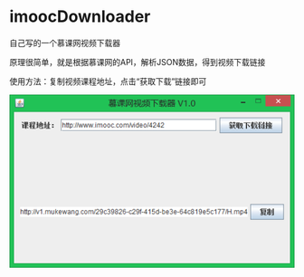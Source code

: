 # imoocDownloader

自己写的一个慕课网视频下载器

原理很简单，就是根据慕课网的API，解析JSON数据，得到视频下载链接

使用方法：复制视频课程地址，点击“获取下载”链接即可

![](https://github.com/PengbinLee/imoocDownloader/raw/master/screenshots/pic.png)  
